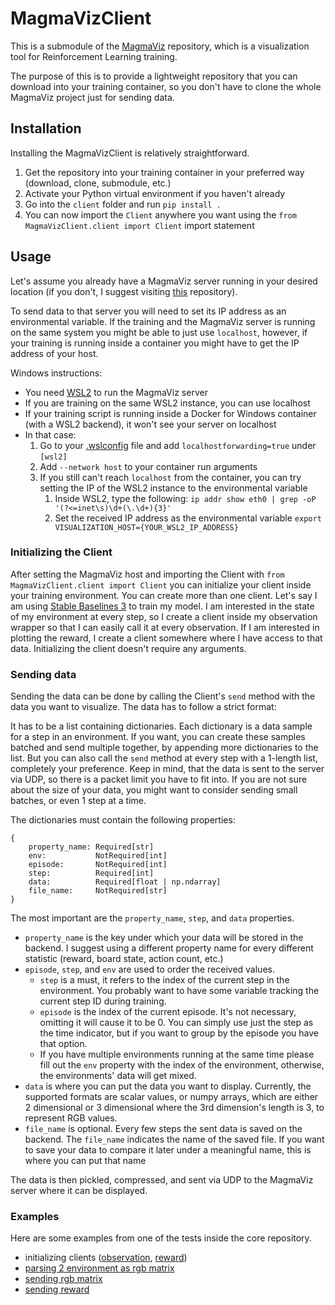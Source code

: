 # MagmaVizClient

This is a submodule of the [MagmaViz](https://github.com/MagmaMultiAgent/MagmaViz) repository, which is a visualization tool for Reinforcement Learning training.

The purpose of this is to provide a lightweight repository that you can download into your training container, so you don't have to clone the whole MagmaViz project just for sending data.

## Installation

Installing the MagmaVizClient is relatively straightforward.
1. Get the repository into your training container in your preferred way (download, clone, submodule, etc.)
2. Activate your Python virtual environment if you haven't already
3. Go into the `client` folder and run `pip install .`
4. You can now import the `Client` anywhere you want using the `from MagmaVizClient.client import Client` import statement


## Usage

Let's assume you already have a MagmaViz server running in your desired location (if you don't, I suggest visiting [this](https://github.com/MagmaMultiAgent/MagmaViz) repository).

To send data to that server you will need to set its IP address as an environmental variable. If the training and the MagmaViz server is running on the same system you might be able to just use `localhost`, however, if your training is running inside a container you might have to get the IP address of your host.

Windows instructions:
- You need [WSL2](https://learn.microsoft.com/en-us/windows/wsl/install) to run the MagmaViz server
- If you are training on the same WSL2 instance, you can use localhost
- If your training script is running inside a Docker for Windows container (with a WSL2 backend), it won't see your server on localhost
- In that case:
    1. Go to your [.wslconfig](https://learn.microsoft.com/en-us/windows/wsl/wsl-config) file and add `localhostforwarding=true` under `[wsl2]`
    2. Add `--network host` to your container run arguments
    3. If you still can't reach `localhost` from the container, you can try setting the IP of the WSL2 instance to the environmental variable
        1. Inside WSL2, type the following: `ip addr show eth0 | grep -oP '(?<=inet\s)\d+(\.\d+){3}'`
        2. Set the received IP address as the environmental variable `export VISUALIZATION_HOST={YOUR_WSL2_IP_ADDRESS}`


### Initializing the Client

After setting the MagmaViz host and importing the Client with `from MagmaVizClient.client import Client` you can initialize your client inside your training environment.
You can create more than one client.
Let's say I am using [Stable Baselines 3](https://stable-baselines3.readthedocs.io/en/master/) to train my model. I am interested in the state of my environment at every step, so I create a client inside my observation wrapper so that I can easily call it at every observation. If I am interested in plotting the reward, I create a client somewhere where I have access to that data.
Initializing the client doesn't require any arguments.


### Sending data

Sending the data can be done by calling the Client's `send` method with the data you want to visualize.
The data has to follow a strict format:

It has to be a list containing dictionaries. Each dictionary is a data sample for a step in an environment. If you want, you can create these samples batched and send multiple together, by appending more dictionaries to the list. But you can also call the `send` method at every step with a 1-length list, completely your preference. Keep in mind, that the data is sent to the server via UDP, so there is a packet limit you have to fit into. If you are not sure about the size of your data, you might want to consider sending small batches, or even 1 step at a time.

The dictionaries must contain the following properties:
```
{
	property_name: Required[str]
	env:           NotRequired[int]
	episode:       NotRequired[int]
	step:          Required[int]
	data:          Required[float | np.ndarray]
	file_name:     NotRequired[str]
}
```
The most important are the `property_name`, `step`, and `data` properties.
- `property_name` is the key under which your data will be stored in the backend. I suggest using a different property name for every different statistic (reward, board state, action count, etc.)
- `episode`, `step`, and `env` are used to order the received values.
    - `step` is a must, it refers to the index of the current step in the environment. You probably want to have some variable tracking the current step ID during training.
    - `episode` is the index of the current episode. It's not necessary, omitting it will cause it to be 0. You can simply use just the step as the time indicator, but if you want to group by the episode you have that option.
    - If you have multiple environments running at the same time please fill out the `env` property with the index of the environment, otherwise, the environments' data will get mixed.
- `data` is where you can put the data you want to display. Currently, the supported formats are scalar values, or numpy arrays, which are either 2 dimensional or 3 dimensional where the 3rd dimension's length is 3, to represent RGB values.
- `file_name` is optional. Every few steps the sent data is saved on the backend. The `file_name` indicates the name of the saved file. If you want to save your data to compare it later under a meaningful name, this is where you can put that name

The data is then pickled, compressed, and sent via UDP to the MagmaViz server where it can be displayed.

### Examples

Here are some examples from one of the tests inside the core repository.
- initializing clients ([observation](https://github.com/MagmaMultiAgent/MagmaCore/blob/v0.0.1-action-per-unit/src/wrappers/obs_wrappers.py#L86), [reward](https://github.com/MagmaMultiAgent/MagmaCore/blob/v0.0.1-action-per-unit/src/train.py#L63))
- [parsing 2 environment as rgb matrix](https://github.com/MagmaMultiAgent/MagmaCore/blob/v0.0.1-action-per-unit/src/observation/obs_parser.py#L149)
- [sending rgb matrix](https://github.com/MagmaMultiAgent/MagmaCore/blob/v0.0.1-action-per-unit/src/wrappers/obs_wrappers.py#L96)
- [sending reward](https://github.com/MagmaMultiAgent/MagmaCore/blob/v0.0.1-action-per-unit/src/train.py#L189)
